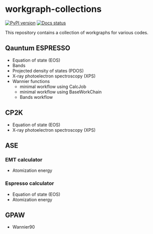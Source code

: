 # workgraph-collections
[![PyPI version](https://badge.fury.io/py/workgraph-collections.svg)](https://badge.fury.io/py/workgraph-collections)
[![Docs status](https://readthedocs.org/projects/workgraph-collections/badge)](http://workgraph-collections.readthedocs.io/)


This repository contains a collection of workgraphs for various codes.

## Qauntum ESPRESSO

- Equation of state (EOS)
- Bands
- Projected density of states (PDOS)
- X-ray photoelectron spectroscopy (XPS)
- Wannier functions
    - minimal workflow using CalcJob
    - minimal workflow using BaseWorkChain
    - Bands workflow

## CP2K

- Equation of state (EOS)
- X-ray photoelectron spectroscopy (XPS)


## ASE

### EMT calculator
- Atomization energy

### Espresso calculator

- Equation of state (EOS)
- Atomization energy


## GPAW
- Wannier90
